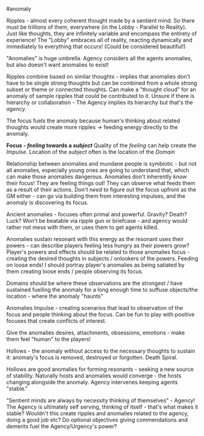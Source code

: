 #anomaly 

Ripples - almost every coherent thought made by a sentient mind. So there must be trillions of them, everywhere (in the Lobby - Parallel to Reality). Just like thoughts, they are infinitely variable and encompass the entirety of experience! The "Lobby" embraces all of reality, reacting dynamically and immediately to everything that occurs! (Could be considered beautiful!)

"Anomalies" is huge umbrella. Agency considers all the agents anomalies, but also doesn't want anomalies to exist!

Ripples combine based on similar thoughts - implies that anomalies don't have to be single strong thoughts but can be combined from a whole strong subset or theme or connected thoughts. Can make a "thought cloud" for an anomaly of sample ripples that could be contributed to it. Unsure if there is hierarchy or collaboration - The Agency implies its hierarchy but that's the *agency*.

The focus fuels the anomaly because human's thinking about related thoughts would create more ripples -> feeding energy directly to the anomaly.

**Focus - *feeling*  towards a *subject***
Quality of the *feeling* can help create the *Impulse.*
Location of the *subject* often is the location of the *Domain*

Relationship between anomalies and mundane people is symbiotic - but not all anomalies, especially young ones are going to understand that, which can make those anomalies dangerous.
Anomalies don't inherently *know* their focus! They are feeling things out! They can observe what feeds them as a result of their actions.
Don't *need* to figure out the focus upfront as the GM either - can go via building them from interesting impulses, and the anomaly is discovering its focus.

Ancient anomalies - focuses often primal and powerful. Gravity? Death? Luck? Won't be beatable via ripple gun or briefcase - and agency would rather not mess with them, or uses them to get agents killed.

Anomalies sustain resonant with this energy as the resonant uses their powers - can describe players feeling less hungry as their powers grow? Player's powers and effects should be related to those anomalies focus - creating the desired thoughts in subjects / onlookers of the powers. Feeding on loose ends! I should portray player's anomalies as being satiated by them creating loose ends / people observing its focus.

Domains should be where these observations are the strongest / have sustained fuelling the anomaly for a long enough time to suffuse objects/the location -  where the anomaly "haunts"

Anomalies Impulse - creating scenarios that lead to observation of the focus and people thinking about the focus. Can be fun to play with positive focuses that create conflicts of interest.

Give the anomalies desires, attachments, obsessions, emotions - make them feel "human" to the players!

Hollows - the anomaly without access to the necessary thoughts to sustain it: anomaly's focus is removed, destroyed or forgotten. Death Spiral.

Hollows are good anomalies for forming resonants - seeking a new source of stability. Naturally hosts and anomalies would converge - the hosts changing alongside the anomaly. Agency intervenes keeping agents "stable."

"Sentient minds are always by necessity thinking of themselves" - Agency! The Agency is ultimately self serving, thinking of itself - that's what makes it stable? Wouldn't this create ripples and anomalies related to the agency, doing a good job etc? Do optional objectives giving commendations and demerits fuel the Agency/Urgency's power?

